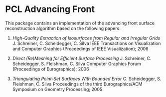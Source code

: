 # PCL Advancing Front

This package contains an implementation of the advancing front surface reconstruction algorithm based on the following papers:

1. *High-Quality Extraction of Isosurfaces from Regular and Irregular Grids*
J. Schreiner, C. Scheidegger, C. Silva
IEEE Transactions on Visualization and Computer Graphics (Proceedings of IEEE Visualization); 2006

1. *Direct (Re)Meshing for Efficient Surface Processing*
J. Schreiner, C. Scheidegger, S. Fleishman, C. Silva
Computer Graphics Forum (Proceedings of Eurographics); 2006

1. *Triangulating Point-Set Surfaces With Bounded Error*
C. Scheidegger, S. Fleishman, C. Silva
Proceedings of the third Eurographics/ACM Symposium on Geometry Processing; 2005
